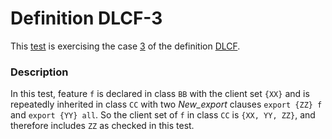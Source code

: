 # Definition DLCF-3

This [test](.) is exercising the case [3](../Readme.md) of the definition [DLCF](../../dlcf/Readme.md).

### Description

In this test, feature `f` is declared in class `BB` with the client set `{XX}` and is repeatedly inherited in class `CC` with two *New\_export* clauses `export {ZZ} f` and `export {YY} all`. So the client set of `f` in class `CC` is `{XX, YY, ZZ}`, and therefore includes `ZZ` as checked in this test.
